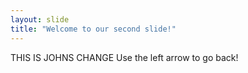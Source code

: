 ```yaml
---
layout: slide
title: "Welcome to our second slide!"
---
```

THIS IS JOHNS CHANGE
Use the left arrow to go back!
